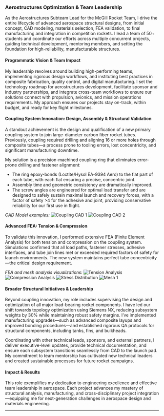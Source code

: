 ### Aerostructures Optimization & Team Leadership

As the Aerostructures Subteam Lead for the McGill Rocket Team, I drive the entire lifecycle of advanced aerospace structural designs, from initial concept, CAD modeling, materials selection, FEA validation, to final manufacturing and integration in competition rockets. I lead a team of 50+ students and coordinate our efforts across multiple concurrent projects, guiding technical development, mentoring members, and setting the foundation for high-reliability, manufacturable structures.

#### Programmatic Vision & Team Impact

My leadership revolves around building high-performing teams, implementing rigorous design workflows, and instituting best practices in composite fabrication, quality control, and digital manufacturing. I set the technology roadmap for aerostructures development, facilitate sponsor and industry partnerships, and integrate cross-team workflows to ensure our solutions connect with propulsion, avionics, and mission operations requirements. My approach ensures our projects stay on-track, within budget, and ready for key flight milestones.

#### Coupling System Innovation: Design, Assembly & Structural Validation

A standout achievement is the design and qualification of a new primary coupling system to join large-diameter carbon fiber rocket tubes. Previously, coupling required drilling and aligning 16 or more holes through composite tubes—a process prone to tooling errors, lost concentricity, and significant manufacturing downtime. 

My solution is a precision-machined coupling ring that eliminates error-prone drilling and fastener alignment:

- The ring epoxy-bonds (Loctite/Hysol EA-9394 Aero) to the flat part of each tube, with each flat ensuring a precise, concentric joint.
- Assembly time and geometric consistency are dramatically improved.
- The screw angles are engineered for optimal load transfer and are designed to safely sustain maximal launch and recovery forces, with a factor of safety >4 for the adhesive and joint, providing conservative reliability for our first use in flight.

*CAD Model examples:*
![Coupling CAD 1](assets/aerostructures/image-2.jpg)
![Coupling CAD 2](assets/aerostructures/image-3.jpg)

#### Advanced FEA: Tension & Compression

To validate this innovation, I performed extensive FEA (Finite Element Analysis) for both tension and compression on the coupling system. Simulations confirmed that all load paths, fastener stresses, adhesive interfaces, and tube join lines met or exceeded required factors of safety for launch environments. The new system maintains perfect tube concentricity—the critical design requirement.

*FEA and mesh analysis visualizations:*
![Tension Analysis](assets/aerostructures/Screenshot-2025-10-24-165057.jpg)
![Compression Analysis](assets/aerostructures/Screenshot-2025-10-24-165655.jpg)
![Stress Distribution](assets/aerostructures/Screenshot-2025-10-24-170527.jpg)
![Mesh 1](assets/aerostructures/Screenshot-2025-10-24-172238.jpg)

#### Broader Structural Initiatives & Leadership

Beyond coupling innovation, my role includes supervising the design and optimization of all major load-bearing rocket components. I have led our shift towards topology optimization using Siemens NX, reducing subsystem weights by 30% while maintaining robust safety margins. I’ve implemented manufacturing upgrades—such as advanced composite layups and improved bonding procedures—and established rigorous QA protocols for structural components, including tanks, fins, and bulkheads.

Coordinating with other technical leads, sponsors, and external partners, I deliver executive-level updates, provide technical documentation, and ensure each subsystem transitions seamlessly from CAD to the launch pad. My commitment to team mentorship has cultivated new technical leaders and created sustainable processes for future rocket campaigns.

#### Impact & Results

This role exemplifies my dedication to engineering excellence and effective team leadership in aerospace. Each project advances my mastery of structural analysis, manufacturing, and cross-disciplinary project integration—equipping me for next-generation challenges in aerospace design and materials engineering.

---
